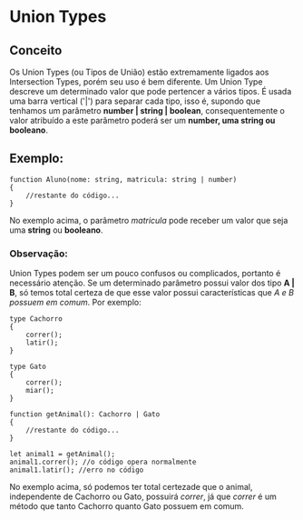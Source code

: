 # Union Types


## Conceito 

Os Union Types (ou Tipos de União) estão extremamente ligados aos Intersection Types, porém seu uso é bem diferente. Um Union Type descreve um determinado valor que pode pertencer a vários tipos. É usada uma barra vertical ('|') para separar cada tipo, isso é, supondo que tenhamos um parâmetro **number | string | boolean**, consequentemente o valor atribuído a este parâmetro poderá ser um **number, uma string ou booleano**.

## Exemplo:

    function Aluno(nome: string, matricula: string | number)
    {
        //restante do código...
    }

No exemplo acima, o parâmetro _matricula_ pode receber um valor que seja uma **string** ou **booleano**.

### Observação: 

Union Types podem ser um pouco confusos ou complicados, portanto é necessário atenção. Se um determinado parâmetro possui valor dos tipo **A | B**, só temos total certeza de que esse valor possui características que _A e B possuem em comum_. Por exemplo:

    type Cachorro 
    {
        correr();
        latir();
    }

    type Gato
    {
        correr();
        miar();
    }

    function getAnimal(): Cachorro | Gato
    {
        //restante do código...
    }

    let animal1 = getAnimal();
    animal1.correr(); //o código opera normalmente
    animal1.latir(); //erro no código

No exemplo acima, só podemos ter total certezade que o animal, independente de Cachorro ou Gato, possuirá _correr_, já que _correr_ é um método que tanto Cachorro quanto Gato possuem em comum.
